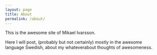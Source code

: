 ```yaml
---
layout: page
title: About
permalink: /about/
---
```


This is the awesome site of Mikael Ivarsson.

Here I will post, (probably but not certainly) mostly in the awesome language Swedish, about my whateverabout thoughts of awesomeness.